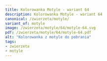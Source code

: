 ```yaml
---
title: Kolorowanka Motyle - wariant 64
description: Kolorowanka Motyle - wariant 64
canonical: /zwierzeta/motyle/
variant_of: motyle
image: /zwierzeta/motyle/64/motyle-64.svg
pdf: /zwierzeta/motyle/64/motyle-64.pdf
alt: "Kolorowanka z motyle do pobrania"
tags:
- zwierzeta
- motyle
---
```

